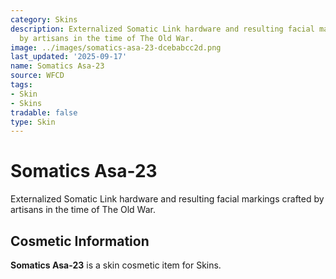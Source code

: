 ```yaml
---
category: Skins
description: Externalized Somatic Link hardware and resulting facial markings crafted
  by artisans in the time of The Old War.
image: ../images/somatics-asa-23-dcebabcc2d.png
last_updated: '2025-09-17'
name: Somatics Asa-23
source: WFCD
tags:
- Skin
- Skins
tradable: false
type: Skin
---
```


# Somatics Asa-23

Externalized Somatic Link hardware and resulting facial markings crafted by artisans in the time of The Old War.

## Cosmetic Information

**Somatics Asa-23** is a skin cosmetic item for Skins.

